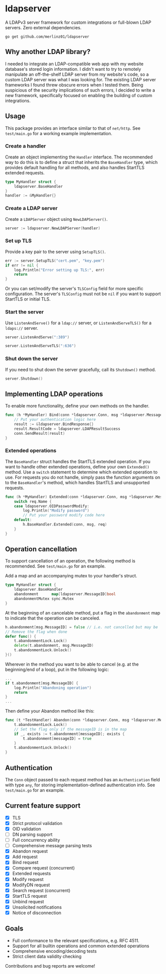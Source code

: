 # ldapserver

A LDAPv3 server framework for custom integrations or full-blown LDAP servers.
Zero external dependencies.

```
go get github.com/merlinz01/ldapserver
```

## Why another LDAP library?

I needed to integrate an LDAP-compatible web app with my website database's stored login information.
I didn't want to try to remotely manipulate an off-the-shelf LDAP server
from my website's code, so a custom LDAP server 
was what I was looking for.
The existing LDAP server frameworks I found threw obscure errors
when I tested them. Being suspicious of the security implications
of such errors, I decided to write a new framework,
specifically focused on enabling the building of custom integrations.

## Usage

This package provides an interface similar to that of `net/http`.
See `test/main.go` for a working example implementation.

### Create a handler

Create an object implementing the `Handler` interface.
The recommended way to do this is to define a struct that inherits
the `BaseHandler` type, which provides default handling
for all methods, and also handles StartTLS extended requests.

```go
type MyHandler struct {
    ldapserver.BaseHandler
}
handler := &MyHandler{}
```

### Create a LDAP server

Create a `LDAPServer` object using `NewLDAPServer()`.

```go
server := ldapserver.NewLDAPServer(handler)
```

### Set up TLS

Provide a key pair to the server using `SetupTLS()`.

```go
err := server.SetupTLS("cert.pem", "key.pem")
if err != nil {
    log.Println("Error setting up TLS:", err)
    return
}
```

Or you can set/modify the server's `TLSConfig` field
for more specific configuration.
The server's `TLSConfig` must not be `nil` if you want
to support StartTLS or initial TLS.

### Start the server

Use `ListenAndServe()` for a `ldap://` server,
or `ListenAndServeTLS()` for a `ldaps://` server.

```go
server.ListenAndServe(":389")
```
```go
server.ListenAndServeTLS(":636")
```

### Shut down the server

If you need to shut down the server gracefully,
call its `Shutdown()` method.

```go
server.Shutdown()
```

## Implementing LDAP operations

To enable more functionality,
define your own methods on the handler.

```go
func (h *MyHandler) Bind(conn *ldapserver.Conn, msg *ldapserver.Message, req *ldapserver.BindRequest) {
    // Put your authentication logic here
    result := &ldapserver.BindResponse{}
    result.ResultCode = ldapserver.LDAPResultSuccess
    conn.SendResult(result)
}
```

### Extended operations

The `BaseHandler` struct handles the StartTLS extended operation.
If you want to handle other extended operations,
define your own `Extended()` method.
Use a `switch` statement to determine which extended operation 
to use. For requests you do not handle, simply pass the function
arguments on to the `BaseHandler`'s method, which handles
StartTLS and unsupported requests.

```go
func (h *MyHandler) Extended(conn *ldapserver.Conn, msg *ldapserver.Message, req *.dapserver.ExtendedRequest) {
	switch req.Name {
	case ldapserver.OIDPasswordModify:
		log.Println("Modify password")
		// Put your password modify code here
	default:
		h.BaseHandler.Extended(conn, msg, req)
	}
}
```

## Operation cancellation

To support cancellation of an operation, 
the following method is recommended.
See `test/main.go` for an example.

Add a map and an accompanying mutex to your handler's struct.

```go
type MyHandler struct {
    ldapserver.BaseHandler
    abandonment      map[ldapserver.MessageID]bool
    abandonmentMutex sync.Mutex
}
```

At the beginning of an cancelable method, 
put a flag in the `abandonment` map to indicate that
the operation can be canceled.

```go
h.abandonment[msg.MessageID] = false // i.e. not cancelled but may be
// Remove the flag when done
defer func() {
    t.abandonmentLock.Lock()
    delete(t.abandonment, msg.MessageID)
    t.abandonmentLock.Unlock()
}()
```

Wherever in the method you want to be able to cancel
(e.g. at the beginning/end of a loop), put in the following logic:

```go
...
if t.abandonment[msg.MessageID] {
    log.Println("Abandoning operation")
    return
}
...
```

Then define your Abandon method like this:

```go
func (t *TestHandler) Abandon(conn *ldapserver.Conn, msg *ldapserver.Message, messageID ldapserver.MessageID) {
	t.abandonmentLock.Lock()
    // Set the flag only if the messageID is in the map
	if _, exists := t.abandonment[messageID]; exists {
		t.abandonment[messageID] = true
	}
	t.abandonmentLock.Unlock()
}
```

## Authentication

The `Conn` object passed to each request method
has an `Authentication` field with type `any`, 
for storing implementation-defined authentication info.
See `test/main.go` for an example.

## Current feature support

- [x] TLS
- [x] Strict protocol validation
- [x] OID validation
- [ ] DN parsing support
- [ ] Full concurrency ability
- [ ] Comprehensive message parsing tests
- [x] Abandon request
- [x] Add request
- [x] Bind request
- [x] Compare request (concurrent)
- [x] Extended requests
- [x] Modify request
- [x] ModifyDN request
- [x] Search request (concurrent)
- [x] StartTLS request
- [x] Unbind request
- [x] Unsolicited notifications
- [x] Notice of disconnection

## Goals

- Full conformance to the relevant specifications,
  e.g. RFC 4511.
- Support for all builtin operations and common extended operations
- Comprehensive encoding/decoding tests
- Strict client data validity checking

Contributions and bug reports are welcome!